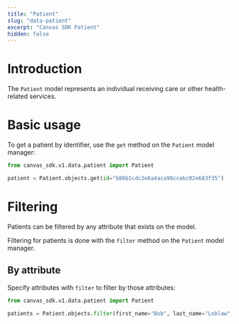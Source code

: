 ```yaml
---
title: "Patient"
slug: "data-patient"
excerpt: "Canvas SDK Patient"
hidden: false
---
```


# Introduction

The `Patient` model represents an individual receiving care or other health-related services.

# Basic usage

To get a patient by identifier, use the `get` method on the `Patient` model manager:

```python
from canvas_sdk.v1.data.patient import Patient

patient = Patient.objects.get(id="b80b1cdc2e6a4aca90ccebc02e683f35")
```

# Filtering

Patients can be filtered by any attribute that exists on the model.

Filtering for patients is done with the `filter` method on the `Patient` model manager.

## By attribute

Specify attributes with `filter` to filter by those attributes:

```python
from canvas_sdk.v1.data.patient import Patient

patients = Patient.objects.filter(first_name="Bob", last_name="Loblaw", birth_date="1961-07-24")
```
